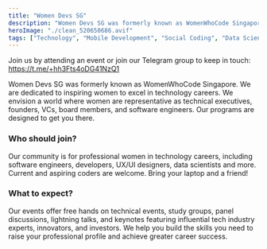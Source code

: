 ```yaml
---
title: "Women Devs SG"
description: "Women Devs SG was formerly known as WomenWhoCode Singapore. We are dedicated to inspiring women to excel in technology careers. We envision a world where women are representative as technical executives, founders, VCs, board members, and software engineers. Our programs are designed to get you there."
heroImage: "./clean_520650686.avif"
tags: ["Technology", "Mobile Development", "Social Coding", "Data Science", "Technology Startups", "Education & Technology", "Information Technology", "Creative Coding", "Web Technology", "Women in Technology", "Coding Dojos", "Blockchain"]
---
```


Join us by attending an event or join our Telegram group to keep in touch:
https://t.me/+hh3Fts4oDG41NzQ1

Women Devs SG was formerly known as WomenWhoCode Singapore.
We are dedicated to inspiring women to excel in technology careers. We envision a world where women are representative as technical executives, founders, VCs, board members, and software engineers. Our programs are designed to get you there.

### Who should join?

Our community is for professional women in technology careers, including software engineers, developers, UX/UI designers, data scientists and more. Current and aspiring coders are welcome. Bring your laptop and a friend!

### What to expect?
Our events offer free hands on technical events, study groups, panel discussions, lightning talks, and keynotes featuring influential tech industry experts, innovators, and investors. We help you build the skills you need to raise your professional profile and achieve greater career success.